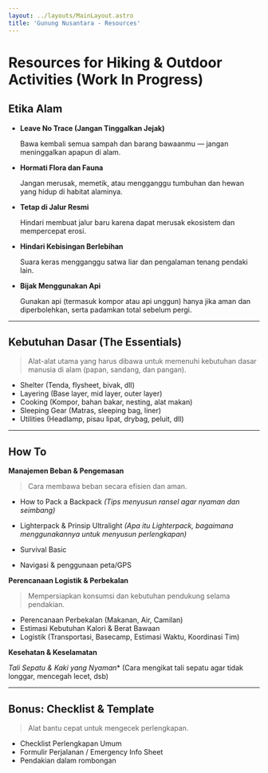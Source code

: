 ```yaml
---
layout: ../layouts/MainLayout.astro
title: 'Gunung Nusantara - Resources'
---
```


# Resources for Hiking & Outdoor Activities (Work In Progress)

## Etika Alam

- **Leave No Trace (Jangan Tinggalkan Jejak)**

    Bawa kembali semua sampah dan barang bawaanmu — jangan meninggalkan apapun di alam.

- **Hormati Flora dan Fauna**

    Jangan merusak, memetik, atau mengganggu tumbuhan dan hewan yang hidup di habitat alaminya.

- **Tetap di Jalur Resmi**

    Hindari membuat jalur baru karena dapat merusak ekosistem dan mempercepat erosi.

- **Hindari Kebisingan Berlebihan**

    Suara keras mengganggu satwa liar dan pengalaman tenang pendaki lain.

- **Bijak Menggunakan Api**

    Gunakan api (termasuk kompor atau api unggun) hanya jika aman dan diperbolehkan, serta padamkan total sebelum pergi.

---

## Kebutuhan Dasar (The Essentials)

> Alat-alat utama yang harus dibawa untuk memenuhi kebutuhan dasar manusia di alam (papan, sandang, dan pangan).

* Shelter (Tenda, flysheet, bivak, dll)
* Layering (Base layer, mid layer, outer layer)
* Cooking (Kompor, bahan bakar, nesting, alat makan)
* Sleeping Gear (Matras, sleeping bag, liner)
* Utilities (Headlamp, pisau lipat, drybag, peluit, dll)

---

## How To 

**Manajemen Beban & Pengemasan**

> Cara membawa beban secara efisien dan aman.

* How to Pack a Backpack
  *(Tips menyusun ransel agar nyaman dan seimbang)*
* Lighterpack & Prinsip Ultralight
  *(Apa itu Lighterpack, bagaimana menggunakannya untuk menyusun perlengkapan)*

* Survival Basic
* Navigasi & penggunaan peta/GPS

**Perencanaan Logistik & Perbekalan**

> Mempersiapkan konsumsi dan kebutuhan pendukung selama pendakian.

* Perencanaan Perbekalan (Makanan, Air, Camilan)
* Estimasi Kebutuhan Kalori & Berat Bawaan
* Logistik (Transportasi, Basecamp, Estimasi Waktu, Koordinasi Tim)

**Kesehatan & Keselamatan**

*Tali Sepatu & Kaki yang Nyaman** (Cara mengikat tali sepatu agar tidak longgar, mencegah lecet, dsb)

---

## Bonus: Checklist & Template

> Alat bantu cepat untuk mengecek perlengkapan.

* Checklist Perlengkapan Umum
* Formulir Perjalanan / Emergency Info Sheet
* Pendakian dalam rombongan